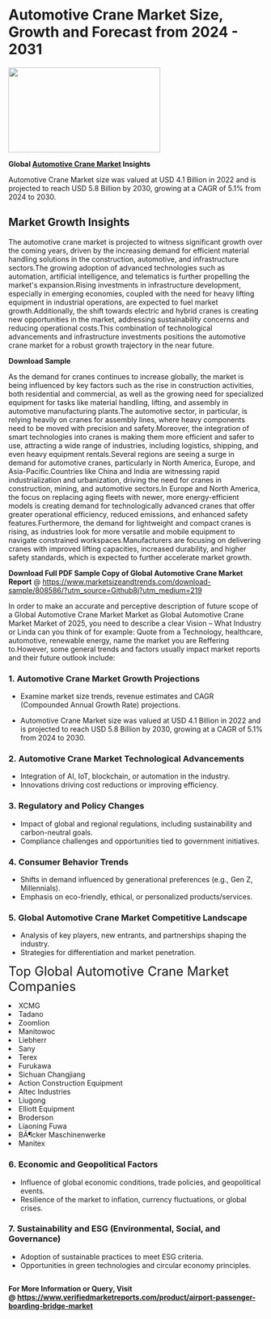 <H1>Automotive Crane Market Size, Growth and Forecast from 2024 - 2031</H1><img class="aligncenter size-medium wp-image-584254" src="https://thirdeyenews.in/wp-content/uploads/2024/09/Global-Market-Research-300x168.jpeg" alt="" width="300" height="168" /><p><strong>Global&nbsp;<a href="https://www.marketsizeandtrends.com/download-sample/808586/?utm_source=Github8j?utm_medium=219">Automotive Crane Market</a> Insights</strong></p><p>Automotive Crane Market size was valued at USD 4.1 Billion in 2022 and is projected to reach USD 5.8 Billion by 2030, growing at a CAGR of 5.1% from 2024 to 2030.</p><p><h2>Market Growth Insights</h2> <p>The automotive crane market is projected to witness significant growth over the coming years, driven by the increasing demand for efficient material handling solutions in the construction, automotive, and infrastructure sectors.The growing adoption of advanced technologies such as automation, artificial intelligence, and telematics is further propelling the market's expansion.Rising investments in infrastructure development, especially in emerging economies, coupled with the need for heavy lifting equipment in industrial operations, are expected to fuel market growth.Additionally, the shift towards electric and hybrid cranes is creating new opportunities in the market, addressing sustainability concerns and reducing operational costs.This combination of technological advancements and infrastructure investments positions the automotive crane market for a robust growth trajectory in the near future.</p> <p><strong>Download Sample</strong></p> <p>As the demand for cranes continues to increase globally, the market is being influenced by key factors such as the rise in construction activities, both residential and commercial, as well as the growing need for specialized equipment for tasks like material handling, lifting, and assembly in automotive manufacturing plants.The automotive sector, in particular, is relying heavily on cranes for assembly lines, where heavy components need to be moved with precision and safety.Moreover, the integration of smart technologies into cranes is making them more efficient and safer to use, attracting a wide range of industries, including logistics, shipping, and even heavy equipment rentals.Several regions are seeing a surge in demand for automotive cranes, particularly in North America, Europe, and Asia-Pacific.Countries like China and India are witnessing rapid industrialization and urbanization, driving the need for cranes in construction, mining, and automotive sectors.In Europe and North America, the focus on replacing aging fleets with newer, more energy-efficient models is creating demand for technologically advanced cranes that offer greater operational efficiency, reduced emissions, and enhanced safety features.Furthermore, the demand for lightweight and compact cranes is rising, as industries look for more versatile and mobile equipment to navigate constrained workspaces.Manufacturers are focusing on delivering cranes with improved lifting capacities, increased durability, and higher safety standards, which is expected to further accelerate market growth.<p><span class=""><strong>Download Full PDF Sample Copy of Global Automotive Crane Market Report</strong> @ <a href="https://www.marketsizeandtrends.com/download-sample/808586/?utm_source=Github8j?utm_medium=219" target="_blank">https://www.marketsizeandtrends.com/download-sample/808586/?utm_source=Github8j?utm_medium=219</a></span></p><p>In order to make an accurate and perceptive description of future scope of a Global&nbsp;Automotive Crane Market Market as Global&nbsp;Automotive Crane Market Market of 2025, you need to describe a clear Vision &ndash; What Industry or Linda can you think of for example: Quote from a Technology, healthcare, automotive, renewable energy, name the market you are Reffering to.However, some general trends and factors usually impact market reports and their future outlook include:</p><h3>1.&nbsp;<strong>Automotive Crane Market Growth Projections</strong></h3><ul><li>Examine market size trends, revenue estimates and CAGR (Compounded Annual Growth Rate) projections.</li><li><p>Automotive Crane Market size was valued at USD 4.1 Billion in 2022 and is projected to reach USD 5.8 Billion by 2030, growing at a CAGR of 5.1% from 2024 to 2030.</p></li></ul><h3>2.&nbsp;<strong>Automotive Crane Market Technological Advancements</strong></h3><ul><li>Integration of AI, IoT, blockchain, or automation in the industry.</li><li>Innovations driving cost reductions or improving efficiency.</li></ul><h3>3.&nbsp;<strong>Regulatory and Policy Changes</strong></h3><ul><li>Impact of global and regional regulations, including sustainability and carbon-neutral goals.</li><li>Compliance challenges and opportunities tied to government initiatives.</li></ul><h3>4.&nbsp;<strong>Consumer Behavior Trends</strong></h3><ul><li>Shifts in demand influenced by generational preferences (e.g., Gen Z, Millennials).</li><li>Emphasis on eco-friendly, ethical, or personalized products/services.</li></ul><h3>5.&nbsp;<strong>Global Automotive Crane Market Competitive Landscape</strong></h3><ul><li>Analysis of key players, new entrants, and partnerships shaping the industry.</li><li>Strategies for differentiation and market penetration.</li></ul><p data-pm-slice="1 1 []"><span style="color: inherit; font-family: inherit; font-size: 25px;">Top Global Automotive Crane Market Companies</span></p><div class="" data-test-id=""><p><li>XCMG</li><li> Tadano</li><li> Zoomlion</li><li> Manitowoc</li><li> Liebherr</li><li> Sany</li><li> Terex</li><li> Furukawa</li><li> Sichuan Changjiang</li><li> Action Construction Equipment</li><li> Altec Industries</li><li> Liugong</li><li> Elliott Equipment</li><li> Broderson</li><li> Liaoning Fuwa</li><li> BÃ¶cker Maschinenwerke</li><li> Manitex</li></p></div><h3>6.&nbsp;<strong>Economic and Geopolitical Factors</strong></h3><ul><li>Influence of global economic conditions, trade policies, and geopolitical events.</li><li>Resilience of the market to inflation, currency fluctuations, or global crises.</li></ul><h3>7.&nbsp;<strong>Sustainability and ESG (Environmental, Social, and Governance)</strong></h3><ul><li>Adoption of sustainable practices to meet ESG criteria.</li><li>Opportunities in green technologies and circular economy principles.</li></ul><h2><strong style="font-size: 14px;">For More Information or Query, Visit @&nbsp;</strong><a style="background-color: #ffffff; font-size: 14px;" href="https://www.marketsizeandtrends.com/report/automotive-crane-market/" target="_blank">https://www.verifiedmarketreports.com/product/airport-passenger-boarding-bridge-market</a></h2>